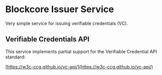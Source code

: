 # Blockcore Issuer Service

Very simple service for issuing verifiable credentials (VC).

## Verifiable Credentials API

This service implements partial support for the Verifiable Credential API standard:

[https://w3c-ccg.github.io/vc-api/](https://w3c-ccg.github.io/vc-api/)
